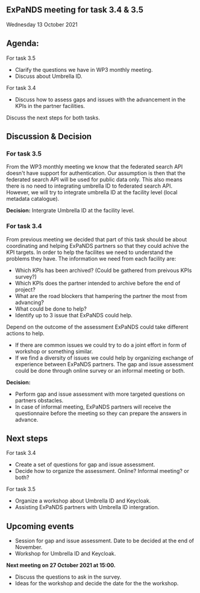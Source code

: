 ## ExPaNDS meeting for task 3.4 & 3.5
Wednesday 13 October 2021

## Agenda:
For task 3.5
 - Clarify the questions we have in WP3 monthly meeting.
 - Discuss about Umbrella ID.

For task 3.4
 - Discuss how to assess gaps and issues with the advancement in the
  KPIs in the partner facilities.

Discuss the next steps for both tasks.

## Discussion & Decision

### For task 3.5
From the WP3 monthly meeting we know that the federated search API doesn't have support for authentication. Our assumption is then that the federated search API will be used for public data only. This also means there is no need to integrating umbrella ID to federated search API.
However, we will try to integrate umbrella ID at the facility level (local metadata catalogue).

**Decision:** Intergrate Umbrella ID at the facility level.

### For task 3.4
From previous meeting we decided that part of this task should be about coordinating and helping ExPaNDS partners so that they could achive the KPI targets. In order to help the facilites we need to understand the problems they have. The information we need from each facility are:
- Which KPIs has been archived? (Could be gathered from preivous KPIs survey?)
- Which KPIs does the partner intended to archive before the end of project?
- What are the road blockers that hampering the partner the most from advancing?
- What could be done to help?
- Identify up to 3 issue that ExPaNDS could help.

Depend on the outcome of the assessment ExPaNDS could take different actions to help.

- If there are common issues we could try to do a joint effort in form of workshop or something similar.
- If we find a diversity of issues we could help by organizing exchange of experience between ExPaNDS partners.
The gap and issue assessment could be done through online survey or an informal meeting or both.

**Decision:**
- Perform gap and issue assessment with more targeted questions on partners obstacles.
- In case of informal meeting, ExPaNDS partners will receive the questionnaire before the meeting so they can prepare the answers in advance.

## Next steps
For task 3.4
- Create a set of questions for gap and issue assessment.
- Decide how to organize the assessment. Online? Informal meeting? or both?

For task 3.5
- Organize a workshop about Umbrella ID and Keycloak.
- Assisting ExPaNDS partners with Umbrella ID intergration.

## Upcoming events
- Session for gap and issue assessment. Date to be decided at the end of November.
- Workshop for Umbrella ID and Keycloak.

**Next meeting on 27 October 2021 at 15:00.**
- Discuss the questions to ask in the survey.
- Ideas for the workshop and decide the date for the the workshop.